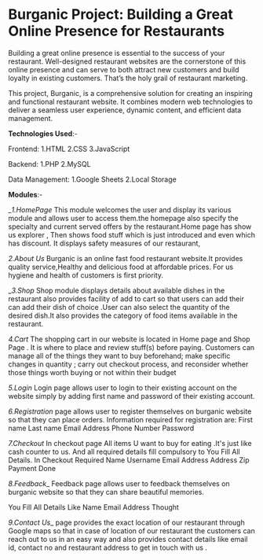 # Burganic Project: Building a Great Online Presence for Restaurants
Building a great online presence is essential to the success of your restaurant. Well-designed restaurant websites are the cornerstone of this online presence and can serve to both attract new customers and build loyalty in existing customers. That’s the holy grail of restaurant marketing.

This project, Burganic, is a comprehensive solution for creating an inspiring and functional restaurant website. It combines modern web technologies to deliver a seamless user experience, dynamic content, and efficient data management.

**Technologies Used**:-

Frontend:
1.HTML
2.CSS
3.JavaScript

Backend:
1.PHP
2.MySQL

Data Management:
1.Google Sheets
2.Local Storage

**Modules**:-

__1.HomePage_
This module welcomes the user and display its various module and allows user to access them.the homepage also specify the specialty and current served offers by the restaurant.Home page has show us explorer ,
Then shows food stuff which is just introduced and even which has discount. It displays safety measures of our restaurant,

_2.About Us_
Burganic is an online fast food restaurant website.It provides quality service,Healthy and delicious food at affordable prices. For us hygiene and health of customers is first priority.

__3.Shop_
Shop module displays details about available dishes in the restaurant also provides facility of add to cart so that users can add their can add their dish of choice .User can also select the quantity of the desired dish.It also provides the category of food items available in the restaurant.

_4.Cart_
The shopping cart in our website is located in Home page and Shop Page . It is where to place and review stuff(s) before paying. Customers can manage all of the things they want to buy beforehand; make specific changes in quantity ; carry out checkout process, and reconsider whether those things worth buying or not within their budget

_5.Login_
Login page allows user to login to their existing account on the website simply by adding first name and password of their existing account.

_6.Registration_
page allows user to register themselves on burganic website so that they can place orders.
Information required for
registration are:
First name
Last name
Email
Address
Phone Number
Password

_7.Checkout_
In checkout page All items U want to buy for eating .It's just like cash counter to us. And all required details fill compulsory to You Fill All Details.
In Checkout Required
Name
Username
Email Address
Address
Zip
Payment Done

_8.Feedback__
Feedback page allows user to feedback themselves on burganic website so that they can share beautiful memories.

You Fill All Details
Like
Name
Email Address
Thought

_9.Contact Us__
page provides the exact location of our restaurant through Google maps so that in case of location of our restaurant the customers can reach out to us in an easy way and also provides contact details like email id, contact no and restaurant address to get in touch with us .

